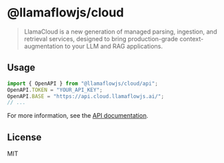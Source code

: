 # @llamaflowjs/cloud

> LlamaCloud is a new generation of managed parsing, ingestion, and retrieval services, designed to bring production-grade context-augmentation to your LLM and RAG applications.

## Usage

```ts
import { OpenAPI } from "@llamaflowjs/cloud/api";
OpenAPI.TOKEN = "YOUR_API_KEY";
OpenAPI.BASE = "https://api.cloud.llamaflowjs.ai/";
// ...
```

For more information, see the [API documentation](https://docs.cloud.llamaflowjs.ai/).

## License

MIT
